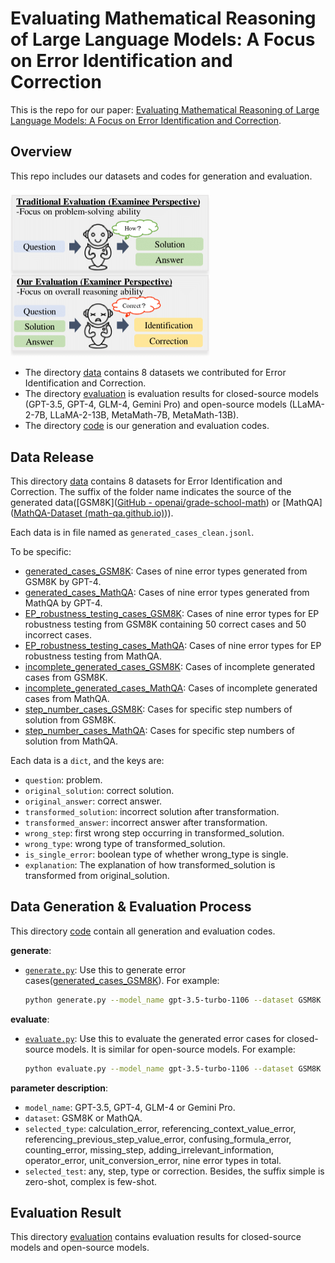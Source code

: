 # Evaluating Mathematical Reasoning of Large Language Models: A Focus on Error Identification and Correction

This is the repo for our paper: [Evaluating Mathematical Reasoning of Large Language Models: A Focus on Error Identification and Correction](https://openreview.net/forum?id=IUdJM5HJySV).

## Overview

This repo includes our datasets and codes for generation and evaluation.

<img src="./assets/overview.png" alt="image-20240328225051573" style="zoom:50%;" />

- The directory [data](./data/) contains 8 datasets we contributed for  Error Identification and Correction.
- The directory [evaluation](./evaluation/) is evaluation results for closed-source models (GPT-3.5, GPT-4, GLM-4, Gemini Pro) and open-source models (LLaMA-2-7B, LLaMA-2-13B, MetaMath-7B, MetaMath-13B).
- The directory [code](./code/) is our generation and evaluation codes.

## Data Release

This directory [data](./data/) contains 8 datasets for  Error Identification and Correction. The suffix of the folder name indicates the source of the generated data([GSM8K]([GitHub - openai/grade-school-math](https://github.com/openai/grade-school-math?tab=readme-ov-file)) or [MathQA]([MathQA-Dataset (math-qa.github.io)](https://math-qa.github.io/math-QA/))).

Each data is in file named as `generated_cases_clean.jsonl`.

To be specific: 

- [generated_cases_GSM8K](./data/generated_cases_GSM8K/): Cases of nine error types generated from GSM8K by GPT-4.
- [generated_cases_MathQA](./data/generated_cases_MathQA/): Cases of nine error types generated from MathQA by GPT-4.
- [EP_robustness_testing_cases_GSM8K](./data/EP_robustness_testing_cases_GSM8K/): Cases of nine error types for EP robustness testing from GSM8K containing 50 correct cases and 50 incorrect cases.
- [EP_robustness_testing_cases_MathQA](./data/EP_robustness_testing_cases_MathQA/): Cases of nine error types for EP robustness testing from MathQA.
- [incomplete_generated_cases_GSM8K](./data/incomplete_generated_cases_GSM8K/): Cases of incomplete generated cases from GSM8K.
- [incomplete_generated_cases_MathQA](./data/incomplete_generated_cases_MathQA/): Cases of incomplete generated cases from MathQA.
- [step_number_cases_GSM8K](./data/step_number_cases_GSM8K/): Cases for specific step numbers of solution from GSM8K.
- [step_number_cases_MathQA](./data/step_number_cases_MathQA/): Cases for specific step numbers of solution from MathQA.

Each data is a `dict`, and the keys are:

- `question`: problem.
- `original_solution`: correct solution.
- `original_answer`: correct answer.
- `transformed_solution`: incorrect solution after transformation.
- `transformed_answer`: incorrect answer after transformation.
- `wrong_step`: first wrong step occurring in transformed_solution.
- `wrong_type`: wrong type of transformed_solution.
- `is_single_error`: boolean type of whether wrong_type is single.
- `explanation`: The explanation of how transformed_solution is transformed from original_solution.

## Data Generation & Evaluation Process 

This directory [code](./code/) contain all generation and evaluation codes.

**generate**: 

- [`generate.py`](./code/generation/generate.py): Use this to generate error cases([generated_cases_GSM8K](./data/generated_cases_GSM8K)). 
  For example:

  ```bash
  python generate.py --model_name gpt-3.5-turbo-1106 --dataset GSM8K --selected_type calculation_error --expected_cases 10
  ```

**evaluate**: 

- [`evaluate.py`](./code/evaluation/closed_source_model/evaluate.py): Use this to evaluate the generated error cases for closed-source models. It is similar for open-source models.
  For example:

  ```bash
  python evaluate.py --model_name gpt-3.5-turbo-1106 --dataset GSM8K --expected_cases 100 --selected_type calculation_error --selected_test any 
  ```

**parameter description**:

- `model_name`: GPT-3.5, GPT-4, GLM-4 or Gemini Pro.
- `dataset`: GSM8K or MathQA.
- `selected_type`: calculation_error, referencing_context_value_error, referencing_previous_step_value_error, confusing_formula_error, counting_error, missing_step, adding_irrelevant_information, operator_error, unit_conversion_error, nine error types in total.
- `selected_test`: any, step, type or correction. Besides, the suffix simple is zero-shot, complex is few-shot.



## Evaluation Result

This directory [evaluation](./evaluation/) contains evaluation results for closed-source models and open-source models.
